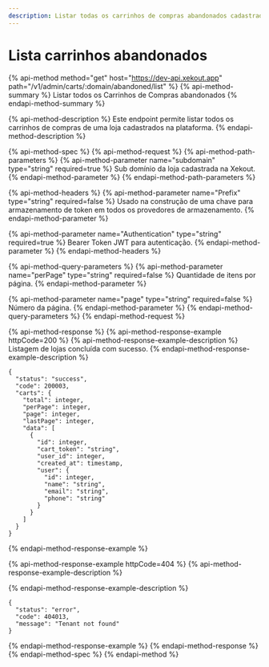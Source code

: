 ```yaml
---
description: Listar todas os carrinhos de compras abandonados cadastrados na plataforma.
---
```


# Lista carrinhos abandonados

{% api-method method="get" host="https://dev-api.xekout.app" path="/v1/admin/carts/:domain/abandoned/list" %}
{% api-method-summary %}
Listar todos os Carrinhos de Compras abandonados
{% endapi-method-summary %}

{% api-method-description %}
Este endpoint permite listar todos os carrinhos de compras de uma loja cadastrados na plataforma.
{% endapi-method-description %}

{% api-method-spec %}
{% api-method-request %}
{% api-method-path-parameters %}
{% api-method-parameter name="subdomain" type="string" required=true %}
Sub domínio da loja cadastrada na Xekout.
{% endapi-method-parameter %}
{% endapi-method-path-parameters %}

{% api-method-headers %}
{% api-method-parameter name="Prefix" type="string" required=false %}
Usado na construção de uma chave para armazenamento de token em todos os provedores de armazenamento.
{% endapi-method-parameter %}

{% api-method-parameter name="Authentication" type="string" required=true %}
Bearer Token JWT para autenticação.
{% endapi-method-parameter %}
{% endapi-method-headers %}

{% api-method-query-parameters %}
{% api-method-parameter name="perPage" type="string" required=false %}
Quantidade de itens por página.
{% endapi-method-parameter %}

{% api-method-parameter name="page" type="string" required=false %}
Número da página.
{% endapi-method-parameter %}
{% endapi-method-query-parameters %}
{% endapi-method-request %}

{% api-method-response %}
{% api-method-response-example httpCode=200 %}
{% api-method-response-example-description %}
Listagem de lojas concluída com sucesso.
{% endapi-method-response-example-description %}

```text
{
  "status": "success",
  "code": 200003,
  "carts": {
    "total": integer,
    "perPage": integer,
    "page": integer,
    "lastPage": integer,
    "data": [
      {
        "id": integer,
        "cart_token": "string",
        "user_id": integer,
        "created_at": timestamp,
        "user": {
          "id": integer,
          "name": "string",
          "email": "string",
          "phone": "string"
        }
      }
    ]
  }
}
```
{% endapi-method-response-example %}

{% api-method-response-example httpCode=404 %}
{% api-method-response-example-description %}

{% endapi-method-response-example-description %}

```
{
  "status": "error",
  "code": 404013,
  "message": "Tenant not found"
}
```
{% endapi-method-response-example %}
{% endapi-method-response %}
{% endapi-method-spec %}
{% endapi-method %}

